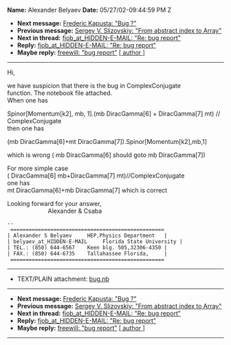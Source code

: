 **Name:** Alexander Belyaev
**Date:** 05/27/02-09:44:59 PM Z

  - **Next message:** [Frederic Kapusta: "Bug ?"](0076.html)
  - **Previous message:** [Sergey V. Slizovskiy: "From abstract index to
    Array"](0074.html)
  - **Next in thread:** [fjob_at_HIDDEN-E-MAIL: "Re: bug report"](0140.html)
  - **Reply:** [fjob_at_HIDDEN-E-MAIL: "Re: bug report"](0140.html)
  - **Maybe reply:** [freewill: "bug report"](0150.html)
    [[ author ]](author.html#75)

-----

Hi,  

we have suspicion that there is the bug in ComplexConjugate  
function. The notebook file attached.  
When one has  

Spinor[Momentum[k2], mb, 1].(mb DiracGamma[6] +
DiracGamma[7] mt) // ComplexConjugate  
then one has  

(mb DiracGamma[6]+mt
DiracGamma[7]).Spinor[Momentum[k2],mb,1]  

which is wrong ( mb DiracGamma[6] should goto mb
DiracGamma[7])  

For more simple case  
( DiracGamma[6] mb+DiracGamma[7] mt)//ComplexConjugate  
one has  
mt DiracGamma[6]+mb DiracGamma[7] which is correct  

Looking forward for your answer,  
                        Alexander & Csaba  

    -- 
     ==================================================
    | Alexander S Belyaev     HEP,Physics Department   |
    | belyaev_at_HIDDEN-E-MAIL     Florida State University |
    | TEL.: (850) 644-6567    Keen blg. 505,32306-4350 |
    | FAX.: (850) 644-6735    Tallahassee Florida,     |
     ==================================================

-----

  - TEXT/PLAIN attachment: [bug.nb](att-0075/01-bug.nb)

-----

  - **Next message:** [Frederic Kapusta: "Bug ?"](0076.html)
  - **Previous message:** [Sergey V. Slizovskiy: "From abstract index to
    Array"](0074.html)
  - **Next in thread:** [fjob_at_HIDDEN-E-MAIL: "Re: bug report"](0140.html)
  - **Reply:** [fjob_at_HIDDEN-E-MAIL: "Re: bug report"](0140.html)
  - **Maybe reply:** [freewill: "bug report"](0150.html)
    [[ author ]](author.html#75)

-----

